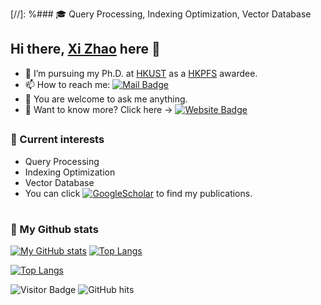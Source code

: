 
[//]: %### :mortar_board: Query Processing, Indexing Optimization, Vector Database


## Hi there, [Xi Zhao](https://github.com/Jacyhust) here 👋

- 🔭 I’m pursuing my Ph.D. at [HKUST](https://hkust.edu.hk/) as a [HKPFS](https://cerg1.ugc.edu.hk/hkpfs/index.html) awardee.
- 📫 How to reach me: [![Mail Badge](https://img.shields.io/badge/xi.zhao@connect.ust.hk-c14438?style=flat&logo=Gmail&logoColor=white)](mailto:xi.zhao@connect.ust.hk "Connect via Email")
- 💬 You are welcome to ask me anything.
- 🔬 Want to know more? Click here → [![Website Badge](https://img.shields.io/badge/-My_website-5a5a5a?style=flat&logo=vercel&logoColor=white)](http://www.ustxizhao.com)

##
### **🌱 Current interests**
 - Query Processing
 - Indexing Optimization
 - Vector Database
- You can click <a href='https://scholar.google.com.hk/citations?user=8qCNqokAAAAJ&hl=zh-CN' target="_blank">
    <img alt='GoogleScholar' src='https://img.shields.io/badge/Scholar-100000?style=flat&logo=GoogleScholar&logoColor=white&&color=0181FF'></a>
 to find my publications.

# 
### **📜 My Github stats** 


[![My GitHub stats](https://github-readme-stats-sigma-five.vercel.app/api?username=Jacyhust&show_icons=true&theme=merko&include_all_commits=true&count_private=true)](https://github.com/anuraghazra/github-readme-stats)
[![Top Langs](https://github-readme-stats-sigma-five.vercel.app/api/top-langs/?username=Jacyhust&layout=compact&langs_count=8)](https://github.com/anuraghazra/github-readme-stats)


[![Top Langs](https://github-readme-streak-stats.herokuapp.com/?user=Jacyhust)](http://www.ustxizhao.com)

![Visitor Badge](https://visitor-badge.laobi.icu/badge?page_id=Jacyhust)
<img alt="GitHub hits" src="https://img.shields.io/github/last-commit/Jacyhust/Jacyhust?label=profile%20updated&style=flat&color=cfa81c">


